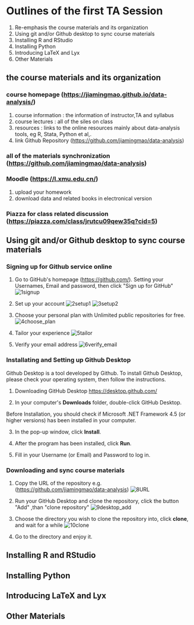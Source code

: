# Outlines of the first TA Session

1. Re-emphasis the course materials and its organization
2. Using git and/or Github desktop to sync course materials
3. Installing R and RStudio
4. Installing Python
5. Introducing LaTeX and Lyx
6. Other Materials


## the course materials and its organization

### course homepage (https://jiamingmao.github.io/data-analysis/)
1. course information : the information of instructor,TA and syllabus
2. course lectures : all of the siles on class
3. resources : links to the online resources mainly about data-analysis tools, eg R, Stata, Python et al,.
4. link Github Repository (https://github.com/jiamingmao/data-analysis)

### all of the materials synchronization  (https://github.com/jiamingmao/data-analysis)

### Moodle (https://l.xmu.edu.cn/)

1. upload your homework
2. download data and related books in electronical version

### Piazza for class related discussion (https://piazza.com/class/jrutcu09qew35q?cid=5)


## Using git and/or Github desktop to sync course materials

### Signing up for Github service online

1. Go to GitHub's homepage (https://github.com/).
   Setting your Usernames, Email and password, then click "Sign up for GitHub"
![1signup](https://github.com/trustxiaoqinwang/Microeconometrics_TA_Session/blob/master/Session1/Figures/1signup.png)

2. Set up your account
![2setup1](https://github.com/trustxiaoqinwang/Microeconometrics_TA_Session/blob/master/Session1/Figures/2setup1.png)
![3setup2](https://github.com/trustxiaoqinwang/Microeconometrics_TA_Session/blob/master/Session1/Figures/3setup2.png)

3. Choose your personal plan with Unlimited public repositories for free.
![4choose_plan](https://github.com/trustxiaoqinwang/Microeconometrics_TA_Session/blob/master/Session1/Figures/4choose_plan.png)

4. Tailor your experience
![5tailor](https://github.com/trustxiaoqinwang/Microeconometrics_TA_Session/blob/master/Session1/Figures/5tailor.png)


5. Verify your email address
![6verify_email](https://github.com/trustxiaoqinwang/Microeconometrics_TA_Session/blob/master/Session1/Figures/5tailor.png)


### Installating and Setting up Github Desktop

Github Desktop is a tool developed by Github. To install Github Desktop, please check your operating system, then follow the instructions.

1. Downloading GitHub Desktop  https://desktop.github.com/

2. In your computer's **Downloads** folder, double-click GitHub Desktop.

Before Installation, you should check if Microsoft .NET Framework 4.5 (or higher versions) has been installed in your computer. 

3. In the pop-up window, click **Install**.

4. After the program has been installed, click **Run**.

5. Fill in your Username (or Email) and Password to log in.


### Downloading and sync course materials


1. Copy the URL of the repository e.g.(https://github.com/jiamingmao/data-analysis)
![8URL](https://github.com/trustxiaoqinwang/Microeconometrics_TA_Session/blob/master/Session1/Figures/8URL.png)

2. Run your GitHub Desktop and clone the repository, click the button "Add" ,than "clone repository"
![9desktop_add](https://github.com/trustxiaoqinwang/Microeconometrics_TA_Session/blob/master/Session1/Figures/9desktop_add.png)

3. Choose the directory you wish to clone the repository into, click **clone**, and wait for a while
![10clone](https://github.com/trustxiaoqinwang/Microeconometrics_TA_Session/blob/master/Session1/Figures/10clone.png)

4. Go to the directory and enjoy it.


## Installing R and RStudio


## Installing Python


## Introducing LaTeX and Lyx


## Other Materials



